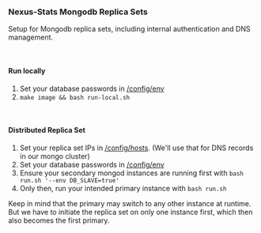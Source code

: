 ### Nexus-Stats Mongodb Replica Sets
Setup for Mongodb replica sets, including internal authentication and DNS management.

<br>

#### Run locally
1. Set your database passwords in [/config/env](https://github.com/nexus-devs/docker/blob/master/mongo-cluster/config/env)
2. `make image && bash run-local.sh`

<br>

#### Distributed Replica Set
1. Set your replica set IPs in [/config/hosts](https://github.com/nexus-devs/docker/blob/master/mongo-cluster/config/hosts). (We'll use that for DNS records in our mongo cluster)
2. Set your database passwords in [/config/env](https://github.com/nexus-devs/docker/blob/master/mongo-cluster/config/env)
3. Ensure your secondary mongod instances are running first with `bash run.sh '--env DB_SLAVE=true'`
4. Only then, run your intended primary instance with `bash run.sh`

Keep in mind that the primary may switch to any other instance at runtime. But
we have to initiate the replica set on only one instance first, which then also
becomes the first primary.